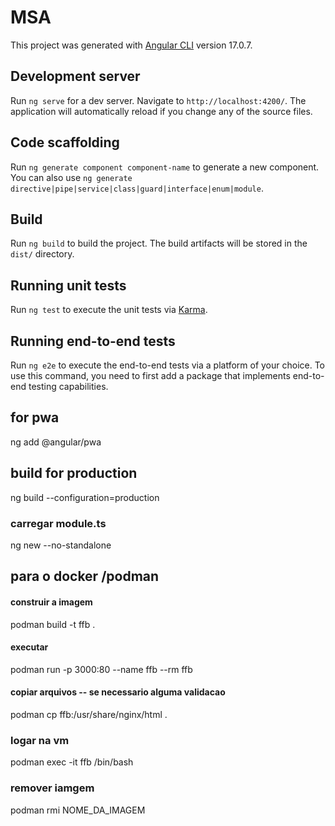 # MSA

This project was generated with [Angular CLI](https://github.com/angular/angular-cli) version 17.0.7.

## Development server

Run `ng serve` for a dev server. Navigate to `http://localhost:4200/`. The application will automatically reload if you change any of the source files.

## Code scaffolding

Run `ng generate component component-name` to generate a new component. You can also use `ng generate directive|pipe|service|class|guard|interface|enum|module`.

## Build

Run `ng build` to build the project. The build artifacts will be stored in the `dist/` directory.

## Running unit tests

Run `ng test` to execute the unit tests via [Karma](https://karma-runner.github.io).

## Running end-to-end tests

Run `ng e2e` to execute the end-to-end tests via a platform of your choice. To use this command, you need to first add a package that implements end-to-end testing capabilities.

## for pwa
ng add @angular/pwa

## build for production
ng build --configuration=production

### carregar module.ts

ng new --no-standalone


## para o docker /podman

#### construir a imagem
podman build -t ffb .
#### executar
podman run -p 3000:80 --name ffb --rm ffb
#### copiar arquivos -- se necessario alguma validacao
podman cp ffb:/usr/share/nginx/html .
### logar na vm
podman exec -it ffb /bin/bash

### remover iamgem
podman rmi NOME_DA_IMAGEM